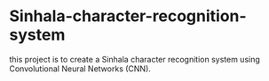 # Sinhala-character-recognition-system
this project is to create a Sinhala character recognition system using Convolutional Neural Networks (CNN).

